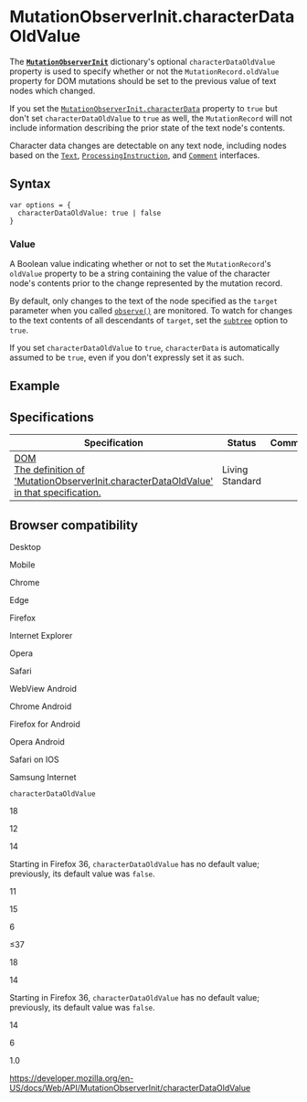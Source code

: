 # MutationObserverInit.characterDataOldValue

The **[`MutationObserverInit`](../mutationobserverinit)** dictionary's optional `characterDataOldValue` property is used to specify whether or not the <span class="page-not-created">`MutationRecord.oldValue`</span> property for DOM mutations should be set to the previous value of text nodes which changed.

If you set the [`MutationObserverInit.characterData`](characterdata) property to `true` but don't set `characterDataOldValue` to `true` as well, the `MutationRecord` will not include information describing the prior state of the text node's contents.

Character data changes are detectable on any text node, including nodes based on the [`Text`](../text), [`ProcessingInstruction`](../processinginstruction), and [`Comment`](../comment) interfaces.

## Syntax

    var options = {
      characterDataOldValue: true | false
    }

### Value

A Boolean value indicating whether or not to set the `MutationRecord`'s `oldValue` property to be a string containing the value of the character node's contents prior to the change represented by the mutation record.

By default, only changes to the text of the node specified as the `target` parameter when you called [`observe()`](../mutationobserver/observe) are monitored. To watch for changes to the text contents of all descendants of `target`, set the [`subtree`](subtree) option to `true`.

If you set `characterDataOldValue` to `true`, `characterData` is automatically assumed to be `true`, even if you don't expressly set it as such.

## Example

## Specifications

<table><thead><tr class="header"><th>Specification</th><th>Status</th><th>Comment</th></tr></thead><tbody><tr class="odd"><td><a href="https://dom.spec.whatwg.org/#dom-mutationobserverinit-characterdataoldvalue">DOM<br />
<span class="small">The definition of 'MutationObserverInit.characterDataOldValue' in that specification.</span></a></td><td><span class="spec-living">Living Standard</span></td><td></td></tr></tbody></table>

## Browser compatibility

Desktop

Mobile

Chrome

Edge

Firefox

Internet Explorer

Opera

Safari

WebView Android

Chrome Android

Firefox for Android

Opera Android

Safari on IOS

Samsung Internet

`characterDataOldValue`

18

12

14

Starting in Firefox 36, `characterDataOldValue` has no default value; previously, its default value was `false`.

11

15

6

≤37

18

14

Starting in Firefox 36, `characterDataOldValue` has no default value; previously, its default value was `false`.

14

6

1.0

<a href="https://developer.mozilla.org/en-US/docs/Web/API/MutationObserverInit/characterDataOldValue" class="_attribution-link">https://developer.mozilla.org/en-US/docs/Web/API/MutationObserverInit/characterDataOldValue</a>
